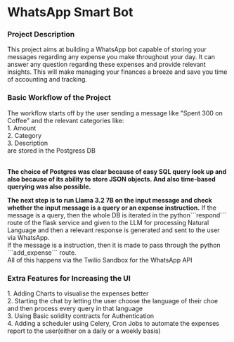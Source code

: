<h1>WhatsApp Smart Bot</h1>
<h3><b>Project Description</b></h3>
<p>This project aims at building a WhatsApp bot capable of storing your messages regarding any expense you make throughout your day. It can answer any question regarding these expenses
and provide relevant insights. This will make managing your finances a breeze and save you time of accounting and tracking.</p>

<h3><b>Basic Workflow of the Project</b></h3>
<p>The workflow starts off by the user sending a message like "Spent 300 on Coffee" and the relevant categories like: 
<br> 1. Amount <br> 2. Category <br> 3. Description <br> are stored in the Postgress DB</p>
<br><b> The choice of Postgres was clear because of easy SQL query look up and also because of its ability to store JSON objects. And also time-based querying was also possible.</b>

<p><b>The next step is to run Llama 3.2 7B on the input message and check whether the input message is a query or an expense instruction.</b> If the message is a query, then the whole DB is iterated in the python```respond``` route of the flask service and given to the LLM for processing Natural Language and then a relevant response is generated and sent to the user via WhatsApp.<br>If the message is a instruction, then it is made to pass through the python ```add_expense``` route. <br> All of this happens via the Twilio Sandbox for the WhatsApp API</p>

<h3><b>Extra Features for Increasing the UI</b></h3>

<p>
1. Adding Charts to visualise the expenses better<br>
2. Starting the chat by letting the user choose the language of their choe  and then process every query in that language<br>
3. Using Basic solidity contracts for Authentication<br>
4. Adding a scheduler using Celery, Cron Jobs to automate the expenses report to the user(either on a daily or a weekly basis)<br>
</p>
